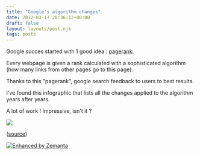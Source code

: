 ```yaml
---
title: "Google's algorithm changes"
date: 2012-03-17 20:36:12+00:00
draft: false
layout: layouts/post.njk
tags: posts
---
```


Google succes started with 1 good idea : [pagerank](http://en.wikipedia.org/wiki/PageRank).

Every webpage is given a rank calculated with a sophisticated algorithm (how many links from other pages go to this page).

Thanks to this "pagerank", google search feedback to users to best results.

I've found this infographic that lists all the changes applied to the algorithm years after years.

A lot of work ! Impressive, isn't it ?


[![](http://laurentmaumet.com/english/wp-content/uploads/2012/03/Google_Algorithm_Changes02-01.png)
](http://laurentmaumet.com/english/wp-content/uploads/2012/03/Google_Algorithm_Changes02-01.png)




([source](http://www.searchmarketingstandard.com/is-googles-algorithm-a-quick-change-artist?utm_source=feedburner&amp;utm_medium=feed&amp;utm_campaign=Feed%3A+sms+%28Search+Marketing+Standard+Blog%29))





[![Enhanced by Zemanta](http://img.zemanta.com/zemified_a.png?x-id=22f24404-aaab-428d-8584-62b6cd287282)
](http://www.zemanta.com/)
